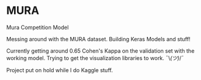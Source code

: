 # MURA
Mura Competition Model

Messing around with the MURA dataset. Building Keras Models and stuff!

Currently getting around 0.65 Cohen's Kappa on the validation set with the working model. Trying to get the visualization
libraries to work. ¯\\_(ツ)_/¯

Project put on hold while I do Kaggle stuff.
